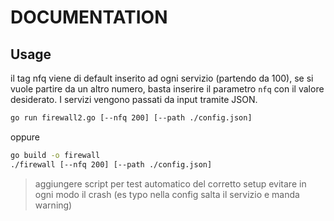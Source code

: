 # DOCUMENTATION

## Usage

 il tag nfq viene di default inserito ad ogni servizio (partendo da 100), se si vuole partire da un altro numero, basta inserire il parametro `nfq` con il valore desiderato. I servizi vengono passati da input tramite JSON.

```bash
go run firewall2.go [--nfq 200] [--path ./config.json]
```
oppure
```bash
go build -o firewall
./firewall [--nfq 200] [--path ./config.json]
```

> aggiungere script per test automatico del corretto setup
> evitare in ogni modo il crash (es typo nella config salta il servizio e manda warning)